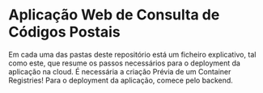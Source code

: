 # Aplicação Web de Consulta de Códigos Postais

Em cada uma das pastas deste repositório está um ficheiro explicativo, tal como este, que resume os passos necessários para o deployment da aplicação na cloud. 
É necessária a criação Prévia de um Container Registries!
Para o deployment da aplicação, comece pelo backend.
